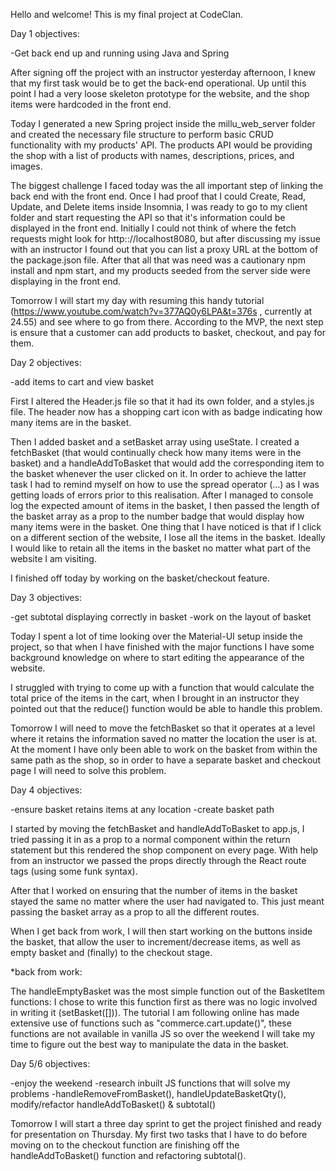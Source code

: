 Hello and welcome! This is my final project at CodeClan.

Day 1 objectives:

-Get back end up and running using Java and Spring

After signing off the project with an instructor yesterday afternoon, I knew that my first task would be to get
the back-end operational. Up until this point I had a very loose skeleton prototype for the website, and the
shop items were hardcoded in the front end. 

Today I generated a new Spring project inside the millu_web_server folder and created the necessary file 
structure to perform basic CRUD functionality with my products' API. The products API would be providing the 
shop with a list of products with names, descriptions, prices, and images.

The biggest challenge I faced today was the all important step of linking the back end with the front end. Once
I had proof that I could Create, Read, Update, and Delete items inside Insomnia, I was ready to go to my client
folder and start requesting the API so that it's information could be displayed in the front end. Initially I 
could not think of where the fetch requests might look for http:://localhost8080, but after discussing my issue
with an instructor I found out that you can list a proxy URL at the bottom of the package.json file. After 
that all that was need was a cautionary npm install and npm start, and my products seeded from the server side 
were displaying in the front end.

Tomorrow I will start my day with resuming this handy tutorial (https://www.youtube.com/watch?v=377AQ0y6LPA&t=376s 
, currently at 24.55) and see where to go from there. According to the MVP, the next step is ensure that 
a customer can add products to basket, checkout, and pay for them.

Day 2 objectives:

-add items to cart and view basket

First I altered the Header.js file so that it had its own folder, and a styles.js file. The header now has a 
shopping cart icon with as badge indicating how many items are in the basket.

Then I added basket and a setBasket array using useState. I created a fetchBasket (that would continually check how
many items were in the basket) and a handleAddToBasket that would add the corresponding item to the basket whenever
the user clicked on it. In order to achieve the latter task I had to remind myself on how to use the spread operator
(...) as I was getting loads of errors prior to this realisation. After I managed to console log the expected 
amount of items in the basket, I then passed the length of the basket array as a prop to the number badge that
would display how many items were in the basket. One thing that I have noticed is that if I click on a different 
section of the website, I lose all the items in the basket. Ideally I would like to retain all the items in the 
basket no matter what part of the website I am visiting.

I finished off today by working on the basket/checkout feature.

Day 3 objectives:

-get subtotal displaying correctly in basket
-work on the layout of basket

Today I spent a lot of time looking over the Material-UI setup inside the project, so that when I have finished
with the major functions I have some background knowledge on where to start editing the appearance of the website.

I struggled with trying to come up with a function that would calculate the total price of the items in the cart,
when I brought in an instructor they pointed out that the reduce() function would be able to handle this problem.

Tomorrow I will need to move the fetchBasket so that it operates at a level where it retains the information saved
no matter the location the user is at. At the moment I have only been able to work on the basket from within the 
same path as the shop, so in order to have a separate basket and checkout page I will need to solve this problem.

Day 4 objectives:

-ensure basket retains items at any location
-create basket path

I started by moving the fetchBasket and handleAddToBasket to app.js, I tried passing it in as a prop to a normal
component within the return statement but this rendered the shop component on every page. With help from an 
instructor we passed the props directly through the React route tags (using some funk syntax). 

After that I worked on ensuring that the number of items in the basket stayed the same no matter where the user had
navigated to. This just meant passing the basket array as a prop to all the different routes.

When I get back from work, I will then start working on the buttons inside the basket, that allow the user to 
increment/decrease items, as well as empty basket and (finally) to the checkout stage.

*back from work:

The handleEmptyBasket was the most simple function out of the BasketItem functions: I chose to write this function
first as there was no logic involved in writing it (setBasket([])). The tutorial I am following online has made
extensive use of functions such as "commerce.cart.update()", these functions are not available in vanilla JS so 
over the weekend I will take my time to figure out the best way to manipulate the data in the basket.

Day 5/6 objectives:

-enjoy the weekend
-research inbuilt JS functions that will solve my problems
-handleRemoveFromBasket(), handleUpdateBasketQty(), modify/refactor handleAddToBasket() & subtotal()

Tomorrow I will start a three day sprint to get the project finished and ready for presentation on Thursday. My
first two tasks that I have to do before moving on to the checkout function are finishing off the 
handleAddToBasket() function and refactoring subtotal().





